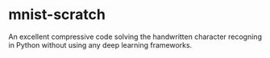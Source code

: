 # mnist-scratch
An excellent compressive code solving the handwritten character recogning in Python without using any deep learning frameworks.
